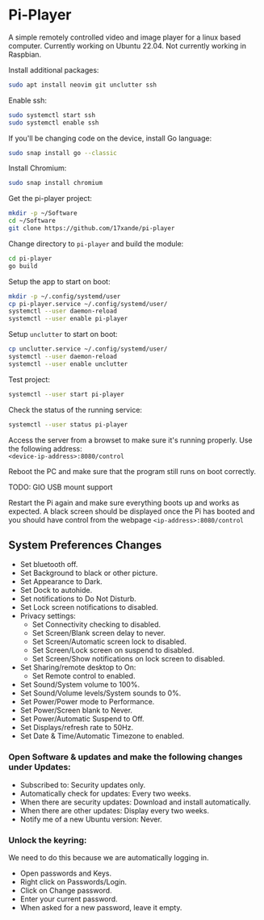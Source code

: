 # Pi-Player

A simple remotely controlled video and image player for a linux based computer. Currently working on Ubuntu 22.04. Not currently working in Raspbian.

Install additional packages:
```bash
sudo apt install neovim git unclutter ssh
```

Enable ssh:
```bash
sudo systemctl start ssh
sudo systemctl enable ssh
```

If you'll be changing code on the device, install Go language:
```bash
sudo snap install go --classic
```

Install Chromium:
```bash
sudo snap install chromium
```

Get the pi-player project:
```bash
mkdir -p ~/Software
cd ~/Software
git clone https://github.com/17xande/pi-player
```

Change directory to `pi-player` and build the module:
```bash
cd pi-player
go build
```

Setup the app to start on boot:
```bash
mkdir -p ~/.config/systemd/user
cp pi-player.service ~/.config/systemd/user/
systemctl --user daemon-reload
systemctl --user enable pi-player
```

Setup `unclutter` to start on boot:
```bash
cp unclutter.service ~/.config/systemd/user/
systemctl --user daemon-reload
systemctl --user enable unclutter
```

Test project:
```bash
systemctl --user start pi-player
```

Check the status of the running service:
```bash
systemctl --user status pi-player
```

Access the server from a browset to make sure it's running properly. Use the following address:\
`<device-ip-address>:8080/control`


Reboot the PC and make sure that the program still runs on boot correctly.

TODO:
GIO USB mount support

Restart the Pi again and make sure everything boots up and works as expected. A black screen should be displayed once the Pi has booted and you should have control from the webpage `<ip-address>:8080/control`

## System Preferences Changes
- Set bluetooth off.
- Set Background to black or other picture.
- Set Appearance to Dark.
- Set Dock to autohide.
- Set notifications to Do Not Disturb.
- Set Lock screen notifications to disabled.
- Privacy settings:
    - Set Connectivity checking to disabled.
    - Set Screen/Blank screen delay to never.
    - Set Screen/Automatic screen lock to disabled.
    - Set Screen/Lock screen on suspend to disabled.
    - Set Screen/Show notifications on lock screen to disabled.
- Set Sharing/remote desktop to On:
    - Set Remote control to enabled.
- Set Sound/System volume to 100%.
- Set Sound/Volume levels/System sounds to 0%.
- Set Power/Power mode to Performance.
- Set Power/Screen blank to Never.
- Set Power/Automatic Suspend to Off.
- Set Displays/refresh rate to 50Hz.
- Set Date & Time/Automatic Timezone to enabled.

### Open Software & updates and make the following changes under Updates:
- Subscribed to: Security updates only.
- Automatically check for updates: Every two weeks.
- When there are security updates: Download and install automatically.
- When there are other updates: Display every two weeks.
- Notify me of a new Ubuntu version: Never.

### Unlock the keyring:
We need to do this because we are automatically logging in.
- Open passwords and Keys.
- Right click on Passwords/Login.
- Click on Change password.
- Enter your current password.
- When asked for a new password, leave it empty.
